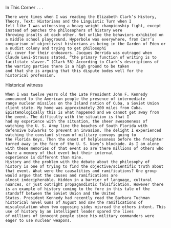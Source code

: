 In This Corner . . .

	There were times when I was reading the Elizabeth Clark’s History, Theory, Text: Historians and the Linguistic Turn when I
	felt like I was witnessing a heavy weight championship fight, except instead of punches the philosophers of history were
	throwing insults at each other. Not unlike the behaviors exhibited on a middle school playground. Hyperbole was everywhere, from Carr’s comparison of objectivist historians as being in the Garden of Eden or a nudist colony and trying to get philosophi
	cal cover for their endeavors. Jacques Derrida was outraged when Claude Levi-Strauss stated, “the primary function of writing is to facilitate slaver.” (Clark 58) According to Clark’s descriptions of the warring parties there is a high ground to be taken
	and that she is arguing that this dispute bodes well for the historical profession.

Historical witness

	When I was twelve years old the Late President John F. Kennedy announced to the American people the presence of intermediate
	range nuclear missiles on the Island nation of Cuba, a Soviet Union client state. My home was approximately 200 miles from Cuba. Epistemologically this is what happened and we cannot get away from the event. The difficulty with the situation is that I
	had my experience with the situation, the sheer awesomeness of watching the U. S. Army line the beaches of South Florida with defensive bulwarks to prevent an invasion. The delight I experienced watching the constant stream of military convoys going to
	the Florida Keys. Then the onset of helplessness before the freighter turned away in the face of the U. S. Navy’s blockade. As I am alone with these memories of that event so are there millions of others who share a memory of that event but their internal
	experience is different than mine.
	History and the problem with the debate about the philosophy of history is one of trying to find the objective/scientific truth about that event. What were the causalities and ramifications? One group would argue that the causes and ramifications are
	almost indecipherable. Hidden in a barrier of language, cultural nuances, or just outright propagandistic falsification. However there is an example of history coming to the fore in this tale of the standoff between the Soviet Union and the United
	States. President Kennedy had recently read the Barbara Tuchman historical novel Guns of August and saw the ramifications of miscalculation when two opposing sides misread the others intent. This use of history by an intelligent leader spared the lives
	of millions of innocent people since his military commanders were eager to use nuclear weapons.
